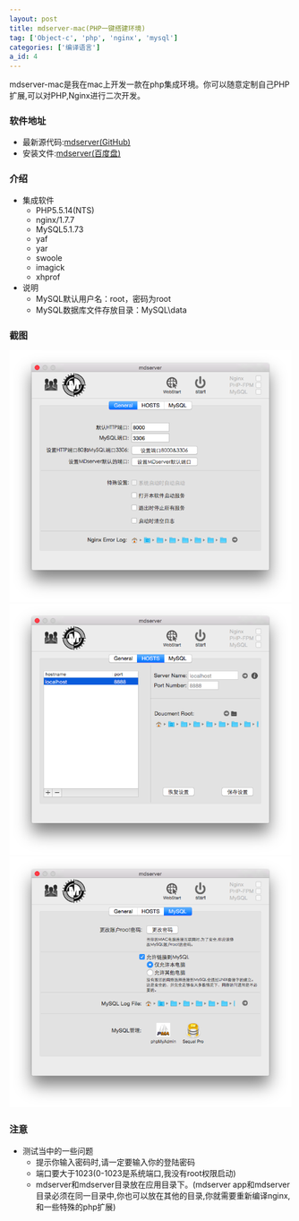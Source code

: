 ```yaml
---
layout: post
title: mdserver-mac(PHP一键搭建环境)
tag: ['Object-c', 'php', 'nginx', 'mysql']
categories: ['编译语言']
a_id: 4
---
```


mdserver-mac是我在mac上开发一款在php集成环境。你可以随意定制自己PHP扩展,可以对PHP,Nginx进行二次开发。

### 软件地址
- 最新源代码:[mdserver(GitHub)](https://github.com/midoks/mdserver-mac)
- 安装文件:[mdserver(百度盘)](http://pan.baidu.com/s/1bnfcs4B)

### 介绍
- 集成软件
  * PHP5.5.14(NTS)
  * nginx/1.7.7
  * MySQL5.1.73
  * yaf
  * yar
  * swoole
  * imagick
  * xhprof
- 说明
  * MySQL默认用户名：root，密码为root
  * MySQL数据库文件存放目录：MySQL\data

### 截图
[![Screenshot-1.png](/resources/project/mdserver-mac/Screenshot/Screenshot-1.png)](/resources/project/mdserver-mac/Screenshot/Screenshot-1.png)
[![Screenshot-2.png](/resources/project/mdserver-mac/Screenshot/Screenshot-2.png)](/resources/project/mdserver-mac/Screenshot/Screenshot-2.png)
[![Screenshot-3.png](/resources/project/mdserver-mac/Screenshot/Screenshot-3.png)](/resources/project/mdserver-mac/Screenshot/Screenshot-3.png)

### 注意
- 测试当中的一些问题
  * 提示你输入密码时,请一定要输入你的登陆密码
  * 端口要大于1023(0-1023是系统端口,我没有root权限启动)
  * mdserver和mdserver目录放在应用目录下。(mdserver app和mdserver目录必须在同一目录中,你也可以放在其他的目录,你就需要重新编译nginx,和一些特殊的php扩展)
